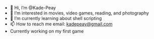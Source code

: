 - 👋 Hi, I’m @Kade-Peay
- 👀 I’m interested in movies, video games, reading, and photography
- 🌱 I’m currently learning about shell scripting
- 📫 How to reach me email: kadepeay@gmail.com
- Currently working on my first game

<!---
Kade-Peay/Kade-Peay is a ✨ special ✨ repository because its `README.md` (this file) appears on your GitHub profile.
You can click the Preview link to take a look at your changes.
--->
